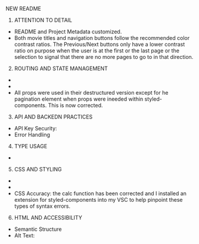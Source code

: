 NEW README

1. ATTENTION TO DETAIL

- README and Project Metadata customized.
- Both movie titles and navigation buttons follow the recommended color contrast ratios. The Previous/Next buttons only have a lower contrast ratio on purpose when the user is at the first or the last page or the selection to signal that there are no more pages to go to in that direction.

2. ROUTING AND STATE MANAGEMENT

-
-
- All props were used in their destructured version except for he pagination element when props were ineeded within styled-components. This is now corrected.

3. API AND BACKEDN PRACTICES

- API Key Security:
- Error Handling

4. TYPE USAGE

-

5. CSS AND STYLING

-
-
- CSS Accuracy: the calc function has been corrected and I installed an extension for styled-components into my VSC to help pinpoint these types of syntax errors.

6. HTML AND ACCESSIBILITY

- Semantic Structure
- Alt Text:
